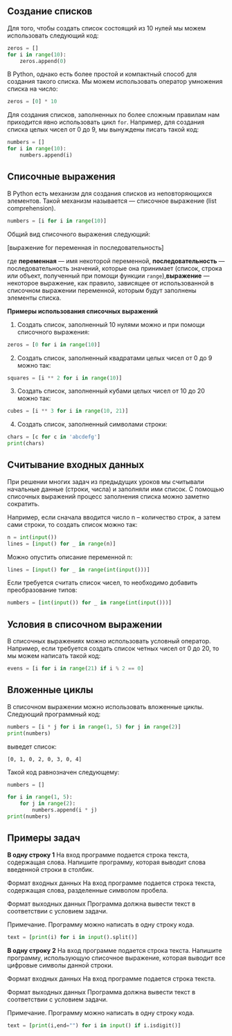 ## Создание списков

Для того, чтобы создать список состоящий из 10 нулей мы можем использовать следующий код:

```python
zeros = []
for i in range(10):
    zeros.append(0)
```

В Python, однако есть более простой и компактный способ для создания такого списка. Мы можем использовать оператор умножения списка на число:

```python 
zeros = [0] * 10
```

Для создания списков, заполненных по более сложным правилам нам приходится явно использовать цикл `for`.
Например, для создания списка целых чисел от 0 до 9, мы вынуждены писать такой код:

```python
numbers = []
for i in range(10):
    numbers.append(i)
```

## Списочные выражения
В Python есть механизм для создания списков из неповторяющихся элементов. Такой механизм называется — списочное выражение (list comprehension).

```python
numbers = [i for i in range(10)]
```

Общий вид списочного выражения следующий:

[выражение for переменная in последовательность]

где **переменная** — имя некоторой переменной, **последовательность** — последовательность значений, которые она принимает (список, строка или объект, полученный при помощи функции `range`),**выражение** — некоторое выражение, как правило, зависящее от использованной в списочном выражении переменной, которым будут заполнены элементы списка.

**Примеры использования списочных выражений**
1. Создать список, заполненный 10 нулями можно и при помощи списочного выражения:

```python
zeros = [0 for i in range(10)]
```

2.  Создать список, заполненный квадратами целых чисел от 0 до 9 можно так:

```python
squares = [i ** 2 for i in range(10)]
```

3.  Создать список, заполненный кубами целых чисел от 10 до 20 можно так:

```python
cubes = [i ** 3 for i in range(10, 21)]
```

4. Создать список, заполненный символами строки:

```python
chars = [c for c in 'abcdefg']
print(chars)
```


## Считывание входных данных

При решении многих задач из предыдущих уроков мы считывали начальные данные (строки, числа) и заполняли ими список. С помощью списочных выражений процесс заполнения списка можно заметно сократить.

Например, если сначала вводится число n – количество строк, а затем сами строки, то создать список можно так:

```python
n = int(input())
lines = [input() for _ in range(n)]
```

Можно опустить описание переменной n:

```python
lines = [input() for _ in range(int(input()))]
```

Если требуется считать список чисел, то необходимо добавить преобразование типов:

```python
numbers = [int(input()) for _ in range(int(input()))]
```

## Условия в списочном выражении

В списочных выражениях можно использовать условный оператор. Например, если требуется создать список четных чисел от 0 до 20, то мы можем написать такой код:

```python
evens = [i for i in range(21) if i % 2 == 0]
```

## Вложенные циклы
В списочном выражении можно использовать вложенные циклы.
Следующий программный код:

```python
numbers = [i * j for i in range(1, 5) for j in range(2)]
print(numbers)
```


выведет список:

```
[0, 1, 0, 2, 0, 3, 0, 4]
```

Такой код равнозначен следующему:

```python
numbers = []

for i in range(1, 5):
    for j in range(2):
        numbers.append(i * j)
print(numbers)
```



## Примеры задач 

**В одну строку 1**
На вход программе подается строка текста, содержащая слова. Напишите программу, которая выводит слова введенной строки в столбик.

Формат входных данных
На вход программе подается строка текста, содержащая слова, разделенные символом пробела.

Формат выходных данных
Программа должна вывести текст в соответствии с условием задачи.

Примечание. Программу можно написать в одну строку кода.

```python
text = [print(i) for i in input().split()]
```

**В одну строку 2**
На вход программе подается строка текста. Напишите программу, использующую списочное выражение, которая выводит все цифровые символы данной строки.

Формат входных данных
На вход программе подается строка текста.

Формат выходных данных
Программа должна вывести текст в соответствии с условием задачи.

Примечание. Программу можно написать в одну строку кода.

```python
text = [print(i,end="") for i in input() if i.isdigit()]
```

